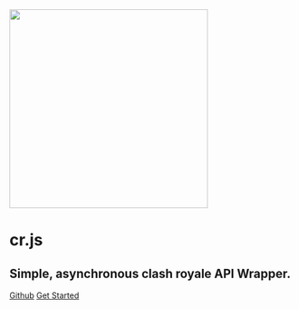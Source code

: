 
<img src="https://eradite.github.io/cr-async/media/dgTICLL.png" width="350" href="https://www.npmjs.com/package/cr.js"/>

# cr.js

## **Simple, asynchronous clash royale API Wrapper.**

[Github](https://github.com/madebyKAI/cr.js) [Get Started](readme.md)